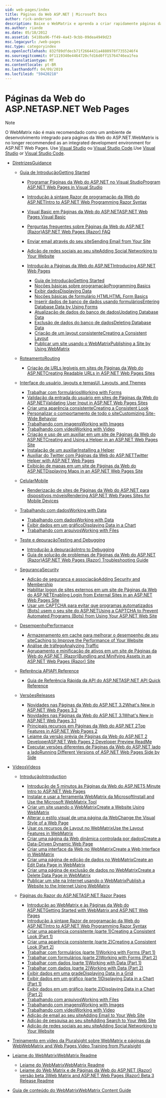 ```yaml
---
uid: web-pages/index
title: Páginas da Web ASP.NET | Microsoft Docs
author: rick-anderson
description: Baixe o WebMatrix e aprenda a criar rapidamente páginas da web em uma maneira leve de combinar código de servidor com HTML.
ms.author: riande
ms.date: 05/18/2012
ms.assetid: 5418ba96-ff49-4a43-9cbb-09dea4949d23
msc.legacyurl: /web-pages
msc.type: categoryindex
ms.openlocfilehash: 832f89dfdecb71f2664431a4880978f7355246f4
ms.sourcegitcommit: 0f1119340e4464720cfd16d0ff15764746ea1fea
ms.translationtype: MT
ms.contentlocale: pt-BR
ms.lasthandoff: 04/09/2019
ms.locfileid: "59420218"
---
```

# <a name="aspnet-web-pages"></a><span data-ttu-id="2f7ba-103">Páginas da Web do ASP.NET</span><span class="sxs-lookup"><span data-stu-id="2f7ba-103">ASP.NET Web Pages</span></span>


> [!NOTE] 
> <span data-ttu-id="2f7ba-104">O WebMatrix não é mais recomendado como um ambiente de desenvolvimento integrado para páginas da Web do ASP.NET.</span><span class="sxs-lookup"><span data-stu-id="2f7ba-104">WebMatrix is no longer recommended as an integrated development environment for ASP.NET Web Pages.</span></span> <span data-ttu-id="2f7ba-105">Use [Visual Studio](xref:aspnet/web-pages/overview/getting-started/program-asp-net-web-pages-in-visual-studio) ou [Visual Studio Code](https://code.visualstudio.com/).</span><span class="sxs-lookup"><span data-stu-id="2f7ba-105">Use [Visual Studio](xref:aspnet/web-pages/overview/getting-started/program-asp-net-web-pages-in-visual-studio) or [Visual Studio Code](https://code.visualstudio.com/).</span></span>

- [<span data-ttu-id="2f7ba-106">Diretrizes</span><span class="sxs-lookup"><span data-stu-id="2f7ba-106">Guidance</span></span>](overview/index.md)

    - [<span data-ttu-id="2f7ba-107">Guia de Introdução</span><span class="sxs-lookup"><span data-stu-id="2f7ba-107">Getting Started</span></span>](overview/getting-started/index.md)

        - [<span data-ttu-id="2f7ba-108">Programar Páginas da Web do ASP.NET no Visual Studio</span><span class="sxs-lookup"><span data-stu-id="2f7ba-108">Program ASP.NET Web Pages in Visual Studio</span></span>](overview/getting-started/program-asp-net-web-pages-in-visual-studio.md)
        - [<span data-ttu-id="2f7ba-109">Introdução à sintaxe Razor de programação da Web do ASP.NET</span><span class="sxs-lookup"><span data-stu-id="2f7ba-109">Intro to ASP.NET Web Programming Razor Syntax</span></span>](overview/getting-started/introducing-razor-syntax-c.md)
        - [<span data-ttu-id="2f7ba-110">Visual Basic em Páginas da Web do ASP.NET</span><span class="sxs-lookup"><span data-stu-id="2f7ba-110">ASP.NET Web Pages Visual Basic</span></span>](overview/getting-started/introducing-razor-syntax-vb.md)
        - [<span data-ttu-id="2f7ba-111">Perguntas frequentes sobre Páginas da Web do ASP.NET (Razor)</span><span class="sxs-lookup"><span data-stu-id="2f7ba-111">ASP.NET Web Pages (Razor) FAQ</span></span>](overview/getting-started/aspnet-web-pages-razor-faq.md)
        - [<span data-ttu-id="2f7ba-112">Enviar email através do seu site</span><span class="sxs-lookup"><span data-stu-id="2f7ba-112">Sending Email from Your Site</span></span>](overview/getting-started/11-adding-email-to-your-web-site.md)
        - [<span data-ttu-id="2f7ba-113">Adição de redes sociais ao seu site</span><span class="sxs-lookup"><span data-stu-id="2f7ba-113">Adding Social Networking to Your Website</span></span>](overview/getting-started/13-adding-social-networking-to-your-web-site.md)
        - [<span data-ttu-id="2f7ba-114">Introdução a Páginas da Web do ASP.NET</span><span class="sxs-lookup"><span data-stu-id="2f7ba-114">Introducing ASP.NET Web Pages</span></span>](overview/getting-started/introducing-aspnet-web-pages-2/index.md)

            - [<span data-ttu-id="2f7ba-115">Guia de Introdução</span><span class="sxs-lookup"><span data-stu-id="2f7ba-115">Getting Started</span></span>](overview/getting-started/introducing-aspnet-web-pages-2/getting-started.md)
            - [<span data-ttu-id="2f7ba-116">Noções básicas sobre programação</span><span class="sxs-lookup"><span data-stu-id="2f7ba-116">Programming Basics</span></span>](overview/getting-started/introducing-aspnet-web-pages-2/intro-to-web-pages-programming.md)
            - [<span data-ttu-id="2f7ba-117">Exibir dados</span><span class="sxs-lookup"><span data-stu-id="2f7ba-117">Displaying Data</span></span>](overview/getting-started/introducing-aspnet-web-pages-2/displaying-data.md)
            - [<span data-ttu-id="2f7ba-118">Noções básicas de formulário HTML</span><span class="sxs-lookup"><span data-stu-id="2f7ba-118">HTML Form Basics</span></span>](overview/getting-started/introducing-aspnet-web-pages-2/form-basics.md)
            - [<span data-ttu-id="2f7ba-119">Inserir dados de banco de dados usando formulários</span><span class="sxs-lookup"><span data-stu-id="2f7ba-119">Entering Database Data by Using Forms</span></span>](overview/getting-started/introducing-aspnet-web-pages-2/entering-data.md)
            - [<span data-ttu-id="2f7ba-120">Atualização de dados do banco de dados</span><span class="sxs-lookup"><span data-stu-id="2f7ba-120">Updating Database Data</span></span>](overview/getting-started/introducing-aspnet-web-pages-2/updating-data.md)
            - [<span data-ttu-id="2f7ba-121">Exclusão de dados do banco de dados</span><span class="sxs-lookup"><span data-stu-id="2f7ba-121">Deleting Database Data</span></span>](overview/getting-started/introducing-aspnet-web-pages-2/deleting-data.md)
            - [<span data-ttu-id="2f7ba-122">Criação de um layout consistente</span><span class="sxs-lookup"><span data-stu-id="2f7ba-122">Creating a Consistent Layout</span></span>](overview/getting-started/introducing-aspnet-web-pages-2/layouts.md)
            - [<span data-ttu-id="2f7ba-123">Publicar um site usando o WebMatrix</span><span class="sxs-lookup"><span data-stu-id="2f7ba-123">Publishing a Site by Using WebMatrix</span></span>](overview/getting-started/introducing-aspnet-web-pages-2/publishing.md)
    - [<span data-ttu-id="2f7ba-124">Roteamento</span><span class="sxs-lookup"><span data-stu-id="2f7ba-124">Routing</span></span>](overview/routing/index.md)

        - [<span data-ttu-id="2f7ba-125">Criação de URLs legíveis em sites de Páginas da Web do ASP.NET</span><span class="sxs-lookup"><span data-stu-id="2f7ba-125">Creating Readable URLs in ASP.NET Web Pages Sites</span></span>](overview/routing/creating-readable-urls-in-aspnet-web-pages-sites.md)
    - [<span data-ttu-id="2f7ba-126">Interface do usuário, layouts e temas</span><span class="sxs-lookup"><span data-stu-id="2f7ba-126">UI, Layouts, and Themes</span></span>](overview/ui-layouts-and-themes/index.md)

        - [<span data-ttu-id="2f7ba-127">Trabalhar com formulários</span><span class="sxs-lookup"><span data-stu-id="2f7ba-127">Working with Forms</span></span>](overview/ui-layouts-and-themes/4-working-with-forms.md)
        - [<span data-ttu-id="2f7ba-128">Validação da entrada do usuário em sites de Páginas da Web do ASP.NET</span><span class="sxs-lookup"><span data-stu-id="2f7ba-128">Validating User Input in ASP.NET Web Pages Sites</span></span>](overview/ui-layouts-and-themes/validating-user-input-in-aspnet-web-pages-sites.md)
        - [<span data-ttu-id="2f7ba-129">Criar uma aparência consistente</span><span class="sxs-lookup"><span data-stu-id="2f7ba-129">Creating a Consistent Look</span></span>](overview/ui-layouts-and-themes/3-creating-a-consistent-look.md)
        - [<span data-ttu-id="2f7ba-130">Personalizar o comportamento de todo o site</span><span class="sxs-lookup"><span data-stu-id="2f7ba-130">Customizing Site-Wide Behavior</span></span>](overview/ui-layouts-and-themes/18-customizing-site-wide-behavior.md)
        - [<span data-ttu-id="2f7ba-131">Trabalhando com imagens</span><span class="sxs-lookup"><span data-stu-id="2f7ba-131">Working with Images</span></span>](overview/ui-layouts-and-themes/9-working-with-images.md)
        - [<span data-ttu-id="2f7ba-132">Trabalhando com vídeo</span><span class="sxs-lookup"><span data-stu-id="2f7ba-132">Working with Video</span></span>](overview/ui-layouts-and-themes/10-working-with-video.md)
        - [<span data-ttu-id="2f7ba-133">Criação e uso de um auxiliar em um site de Páginas da Web do ASP.NET</span><span class="sxs-lookup"><span data-stu-id="2f7ba-133">Creating and Using a Helper in an ASP.NET Web Pages Site</span></span>](overview/ui-layouts-and-themes/creating-and-using-a-helper-in-an-aspnet-web-pages-site.md)
        - [<span data-ttu-id="2f7ba-134">Instalação de um auxiliar</span><span class="sxs-lookup"><span data-stu-id="2f7ba-134">Installing a Helper</span></span>](overview/ui-layouts-and-themes/installing-helpers.md)
        - [<span data-ttu-id="2f7ba-135">Auxiliar do Twitter com Páginas da Web do ASP.NET</span><span class="sxs-lookup"><span data-stu-id="2f7ba-135">Twitter Helper with ASP.NET Web Pages</span></span>](overview/ui-layouts-and-themes/twitter-helper.md)
        - [<span data-ttu-id="2f7ba-136">Exibição de mapas em um site de Páginas da Web do ASP.NET</span><span class="sxs-lookup"><span data-stu-id="2f7ba-136">Displaying Maps in an ASP.NET Web Pages Site</span></span>](overview/ui-layouts-and-themes/displaying-maps-in-an-aspnet-web-pages-site.md)
    - [<span data-ttu-id="2f7ba-137">Celular</span><span class="sxs-lookup"><span data-stu-id="2f7ba-137">Mobile</span></span>](overview/mobile/index.md)

        - [<span data-ttu-id="2f7ba-138">Renderização de sites de Páginas da Web do ASP.NET para dispositivos móveis</span><span class="sxs-lookup"><span data-stu-id="2f7ba-138">Rendering ASP.NET Web Pages Sites for Mobile Devices</span></span>](overview/mobile/rendering-aspnet-web-pages-sites-for-mobile-devices.md)
    - [<span data-ttu-id="2f7ba-139">Trabalhando com dados</span><span class="sxs-lookup"><span data-stu-id="2f7ba-139">Working with Data</span></span>](overview/data/index.md)

        - [<span data-ttu-id="2f7ba-140">Trabalhando com dados</span><span class="sxs-lookup"><span data-stu-id="2f7ba-140">Working with Data</span></span>](overview/data/5-working-with-data.md)
        - [<span data-ttu-id="2f7ba-141">Exibir dados em um gráfico</span><span class="sxs-lookup"><span data-stu-id="2f7ba-141">Displaying Data in a Chart</span></span>](overview/data/7-displaying-data-in-a-chart.md)
        - [<span data-ttu-id="2f7ba-142">Trabalhando com arquivos</span><span class="sxs-lookup"><span data-stu-id="2f7ba-142">Working with Files</span></span>](overview/data/working-with-files.md)
    - [<span data-ttu-id="2f7ba-143">Teste e depuração</span><span class="sxs-lookup"><span data-stu-id="2f7ba-143">Testing and Debugging</span></span>](overview/testing-and-debugging/index.md)

        - [<span data-ttu-id="2f7ba-144">Introdução à depuração</span><span class="sxs-lookup"><span data-stu-id="2f7ba-144">Intro to Debugging</span></span>](overview/testing-and-debugging/introduction-to-debugging.md)
        - [<span data-ttu-id="2f7ba-145">Guia de solução de problemas de Páginas da Web do ASP.NET (Razor)</span><span class="sxs-lookup"><span data-stu-id="2f7ba-145">ASP.NET Web Pages (Razor) Troubleshooting Guide</span></span>](overview/testing-and-debugging/aspnet-web-pages-razor-troubleshooting-guide.md)
    - [<span data-ttu-id="2f7ba-146">Segurança</span><span class="sxs-lookup"><span data-stu-id="2f7ba-146">Security</span></span>](overview/security/index.md)

        - [<span data-ttu-id="2f7ba-147">Adição de segurança e associação</span><span class="sxs-lookup"><span data-stu-id="2f7ba-147">Adding Security and Membership</span></span>](overview/security/16-adding-security-and-membership.md)
        - [<span data-ttu-id="2f7ba-148">Habilitar logon de sites externos em um site de Páginas da Web do ASP.NET</span><span class="sxs-lookup"><span data-stu-id="2f7ba-148">Enabling Login from External Sites in an ASP.NET Web Pages Site</span></span>](overview/security/enabling-login-from-external-sites-in-an-aspnet-web-pages-site.md)
        - [<span data-ttu-id="2f7ba-149">Usar um CAPTCHA para evitar que programas automatizados (Bots) usem o seu site do ASP.NET</span><span class="sxs-lookup"><span data-stu-id="2f7ba-149">Using a CAPTCHA to Prevent Automated Programs (Bots) from Using Your ASP.NET Web Site</span></span>](overview/security/using-a-catpcha-to-prevent-automated-programs-bots-from-using-your-aspnet-web-site.md)
    - [<span data-ttu-id="2f7ba-150">Desempenho</span><span class="sxs-lookup"><span data-stu-id="2f7ba-150">Performance</span></span>](overview/performance-and-traffic/index.md)

        - [<span data-ttu-id="2f7ba-151">Armazenamento em cache para melhorar o desempenho de seu site</span><span class="sxs-lookup"><span data-stu-id="2f7ba-151">Caching to Improve the Performance of Your Website</span></span>](overview/performance-and-traffic/15-caching-to-improve-the-performance-of-your-website.md)
        - [<span data-ttu-id="2f7ba-152">Análise de tráfego</span><span class="sxs-lookup"><span data-stu-id="2f7ba-152">Analyzing Traffic</span></span>](overview/performance-and-traffic/14-analyzing-traffic.md)
        - [<span data-ttu-id="2f7ba-153">Agrupamento e minificação de ativos em um site de Páginas da Web do ASP.NET (Razor)</span><span class="sxs-lookup"><span data-stu-id="2f7ba-153">Bundling and Minifying Assets in an ASP.NET Web Pages (Razor) Site</span></span>](overview/performance-and-traffic/bundling-and-minifying-assets-in-an-aspnet-web-pages-razor-site.md)
    - [<span data-ttu-id="2f7ba-154">Referência API</span><span class="sxs-lookup"><span data-stu-id="2f7ba-154">API Reference</span></span>](overview/api-reference/index.md)

        - [<span data-ttu-id="2f7ba-155">Guia de Referência Rápida da API do ASP.NET</span><span class="sxs-lookup"><span data-stu-id="2f7ba-155">ASP.NET API Quick Reference</span></span>](overview/api-reference/asp-net-web-pages-api-reference.md)
    - [<span data-ttu-id="2f7ba-156">Versões</span><span class="sxs-lookup"><span data-stu-id="2f7ba-156">Releases</span></span>](overview/releases/index.md)

        - [<span data-ttu-id="2f7ba-157">Novidades nas Páginas da Web do ASP.NET 3.2</span><span class="sxs-lookup"><span data-stu-id="2f7ba-157">What's New in ASP.NET Web Pages 3.2</span></span>](overview/releases/whats-new-in-aspnet-web-pages-32.md)
        - [<span data-ttu-id="2f7ba-158">Novidades nas Páginas da Web do ASP.NET 3.1</span><span class="sxs-lookup"><span data-stu-id="2f7ba-158">What's New in ASP.NET Web Pages 3.1</span></span>](overview/releases/whats-new-aspnet-web-pages-31.md)
        - [<span data-ttu-id="2f7ba-159">Principais recursos em Páginas da Web do ASP.NET 2</span><span class="sxs-lookup"><span data-stu-id="2f7ba-159">Top Features in ASP.NET Web Pages 2</span></span>](overview/releases/top-features-in-web-pages-2.md)
        - [<span data-ttu-id="2f7ba-160">Leiame da versão prévia de Páginas da Web do ASP.NET 2 Developer</span><span class="sxs-lookup"><span data-stu-id="2f7ba-160">ASP.NET Web Pages 2 Developer Preview ReadMe</span></span>](overview/releases/aspnet-web-pages-2-developer-preview-readme.md)
        - [<span data-ttu-id="2f7ba-161">Executar versões diferentes de Páginas da Web do ASP.NET lado a lado</span><span class="sxs-lookup"><span data-stu-id="2f7ba-161">Running Different Versions of ASP.NET Web Pages Side by Side</span></span>](overview/releases/running-v1-and-v2-sites-side-by-side.md)
- [<span data-ttu-id="2f7ba-162">Vídeos</span><span class="sxs-lookup"><span data-stu-id="2f7ba-162">Videos</span></span>](videos/index.md)

    - [<span data-ttu-id="2f7ba-163">Introdução</span><span class="sxs-lookup"><span data-stu-id="2f7ba-163">Introduction</span></span>](videos/introduction/index.md)

        - [<span data-ttu-id="2f7ba-164">Introdução de 5 minutos às Páginas da Web do ASP.NET</span><span class="sxs-lookup"><span data-stu-id="2f7ba-164">5 Minute Intro to ASP.NET Web Pages</span></span>](videos/introduction/5-minute-introduction-to-aspnet-web-pages.md)
        - [<span data-ttu-id="2f7ba-165">Instalar e usar a ferramenta WebMatrix da Microsoft</span><span class="sxs-lookup"><span data-stu-id="2f7ba-165">Install and Use the Microsoft WebMatrix Tool</span></span>](videos/introduction/install-and-use-the-microsoft-webmatrix-tool.md)
        - [<span data-ttu-id="2f7ba-166">Criar um site usando o WebMatrix</span><span class="sxs-lookup"><span data-stu-id="2f7ba-166">Create a Website Using WebMatrix</span></span>](videos/introduction/create-a-website-using-webmatrix.md)
        - [<span data-ttu-id="2f7ba-167">Alterar o estilo visual de uma página da Web</span><span class="sxs-lookup"><span data-stu-id="2f7ba-167">Change the Visual Style of a Web Page</span></span>](videos/introduction/change-the-visual-style-of-a-web-page.md)
        - [<span data-ttu-id="2f7ba-168">Usar os recursos de Layout no WebMatrix</span><span class="sxs-lookup"><span data-stu-id="2f7ba-168">Use the Layout Features in WebMatrix</span></span>](videos/introduction/use-the-layout-features-in-webmatrix.md)
        - [<span data-ttu-id="2f7ba-169">Criar uma página da Web dinâmica controlada por dados</span><span class="sxs-lookup"><span data-stu-id="2f7ba-169">Create a Data-Driven Dynamic Web Page</span></span>](videos/introduction/create-a-data-driven-dynamic-web-page.md)
        - [<span data-ttu-id="2f7ba-170">Criar uma interface da Web no WebMatrix</span><span class="sxs-lookup"><span data-stu-id="2f7ba-170">Create a Web Interface in WebMatrix</span></span>](videos/introduction/create-a-web-interface-in-webmatrix.md)
        - [<span data-ttu-id="2f7ba-171">Criar uma página de edição de dados no WebMatrix</span><span class="sxs-lookup"><span data-stu-id="2f7ba-171">Create an Edit Data Page in WebMatrix</span></span>](videos/introduction/create-an-edit-data-page-in-webmatrix.md)
        - [<span data-ttu-id="2f7ba-172">Criar uma página de exclusão de dados no WebMatrix</span><span class="sxs-lookup"><span data-stu-id="2f7ba-172">Create a Delete Data Page in WebMatrix</span></span>](videos/introduction/create-a-delete-data-page-in-webmatrix.md)
        - [<span data-ttu-id="2f7ba-173">Publicar um site na Internet usando o WebMatrix</span><span class="sxs-lookup"><span data-stu-id="2f7ba-173">Publish a Website to the Internet Using WebMatrix</span></span>](videos/introduction/publish-a-website-to-the-internet-using-webmatrix.md)
    - [<span data-ttu-id="2f7ba-174">Páginas do Razor do ASP.NET</span><span class="sxs-lookup"><span data-stu-id="2f7ba-174">ASP.NET Razor Pages</span></span>](videos/aspnet-razor-pages/index.md)

        - [<span data-ttu-id="2f7ba-175">Introdução ao WebMatrix e às Páginas da Web do ASP.NET</span><span class="sxs-lookup"><span data-stu-id="2f7ba-175">Getting Started with WebMatrix and ASP.NET Web Pages</span></span>](videos/aspnet-razor-pages/getting-started-with-webmatrix-and-aspnet-web-pages.md)
        - [<span data-ttu-id="2f7ba-176">Introdução à sintaxe Razor de programação da Web do ASP.NET</span><span class="sxs-lookup"><span data-stu-id="2f7ba-176">Intro to ASP.NET Web Programming Razor Syntax</span></span>](videos/aspnet-razor-pages/introduction-to-aspnet-web-programming-using-the-razor-syntax.md)
        - [<span data-ttu-id="2f7ba-177">Criar uma aparência consistente (parte 1)</span><span class="sxs-lookup"><span data-stu-id="2f7ba-177">Creating a Consistent Look (Part 1)</span></span>](videos/aspnet-razor-pages/creating-a-consistent-look-part-1.md)
        - [<span data-ttu-id="2f7ba-178">Criar uma aparência consistente (parte 2)</span><span class="sxs-lookup"><span data-stu-id="2f7ba-178">Creating a Consistent Look (Part 2)</span></span>](videos/aspnet-razor-pages/creating-a-consistent-look-part-2.md)
        - [<span data-ttu-id="2f7ba-179">Trabalhar com formulários (parte 1)</span><span class="sxs-lookup"><span data-stu-id="2f7ba-179">Working with Forms (Part 1)</span></span>](videos/aspnet-razor-pages/working-with-forms-part-1.md)
        - [<span data-ttu-id="2f7ba-180">Trabalhar com formulários (parte 2)</span><span class="sxs-lookup"><span data-stu-id="2f7ba-180">Working with Forms (Part 2)</span></span>](videos/aspnet-razor-pages/working-with-forms-part-2.md)
        - [<span data-ttu-id="2f7ba-181">Trabalhar com dados (parte 1)</span><span class="sxs-lookup"><span data-stu-id="2f7ba-181">Working with Data (Part 1)</span></span>](videos/aspnet-razor-pages/working-with-data-part-1.md)
        - [<span data-ttu-id="2f7ba-182">Trabalhar com dados (parte 2)</span><span class="sxs-lookup"><span data-stu-id="2f7ba-182">Working with Data (Part 2)</span></span>](videos/aspnet-razor-pages/working-with-data-part-2.md)
        - [<span data-ttu-id="2f7ba-183">Exibir dados em uma grade</span><span class="sxs-lookup"><span data-stu-id="2f7ba-183">Displaying Data in a Grid</span></span>](videos/aspnet-razor-pages/displaying-data-in-a-grid.md)
        - [<span data-ttu-id="2f7ba-184">Exibir dados em um gráfico (parte 1)</span><span class="sxs-lookup"><span data-stu-id="2f7ba-184">Displaying Data in a Chart (Part 1)</span></span>](videos/aspnet-razor-pages/displaying-data-in-a-chart-part-1.md)
        - [<span data-ttu-id="2f7ba-185">Exibir dados em um gráfico (parte 2)</span><span class="sxs-lookup"><span data-stu-id="2f7ba-185">Displaying Data in a Chart (Part 2)</span></span>](videos/aspnet-razor-pages/displaying-data-in-a-chart-part-2.md)
        - [<span data-ttu-id="2f7ba-186">Trabalhando com arquivos</span><span class="sxs-lookup"><span data-stu-id="2f7ba-186">Working with Files</span></span>](videos/aspnet-razor-pages/working-with-files.md)
        - [<span data-ttu-id="2f7ba-187">Trabalhando com imagens</span><span class="sxs-lookup"><span data-stu-id="2f7ba-187">Working with Images</span></span>](videos/aspnet-razor-pages/working-with-images.md)
        - [<span data-ttu-id="2f7ba-188">Trabalhando com vídeo</span><span class="sxs-lookup"><span data-stu-id="2f7ba-188">Working with Video</span></span>](videos/aspnet-razor-pages/working-with-video.md)
        - [<span data-ttu-id="2f7ba-189">Adição de email ao seu site</span><span class="sxs-lookup"><span data-stu-id="2f7ba-189">Adding Email to Your Web Site</span></span>](videos/aspnet-razor-pages/adding-email-to-your-web-site.md)
        - [<span data-ttu-id="2f7ba-190">Adição de pesquisa ao seu site</span><span class="sxs-lookup"><span data-stu-id="2f7ba-190">Adding Search to Your Web Site</span></span>](videos/aspnet-razor-pages/adding-search-to-your-web-site.md)
        - [<span data-ttu-id="2f7ba-191">Adição de redes sociais ao seu site</span><span class="sxs-lookup"><span data-stu-id="2f7ba-191">Adding Social Networking to Your Website</span></span>](videos/aspnet-razor-pages/adding-social-networking-to-your-website.md)
- [<span data-ttu-id="2f7ba-192">Treinamento em vídeo da Pluralsight sobre WebMatrix e páginas da Web</span><span class="sxs-lookup"><span data-stu-id="2f7ba-192">WebMatrix and Web Pages Video Training from Pluralsight</span></span>](pluralsight.md)
- [<span data-ttu-id="2f7ba-193">Leiame do WebMatrix</span><span class="sxs-lookup"><span data-stu-id="2f7ba-193">WebMatrix Readme</span></span>](readme/index.md)

    - [<span data-ttu-id="2f7ba-194">Leiame do WebMatrix</span><span class="sxs-lookup"><span data-stu-id="2f7ba-194">WebMatrix Readme</span></span>](readme/overview.md)
    - [<span data-ttu-id="2f7ba-195">Leiame do Web Matrix e de Páginas da Web do ASP.NET (Razor) versão beta 3</span><span class="sxs-lookup"><span data-stu-id="2f7ba-195">Web Matrix and ASP.NET Web Pages (Razor) Beta 3 Release Readme</span></span>](readme/beta3.md)
- [<span data-ttu-id="2f7ba-196">Guia de conteúdo do WebMatrix</span><span class="sxs-lookup"><span data-stu-id="2f7ba-196">WebMatrix Content Guide</span></span>](content-guide.md)
